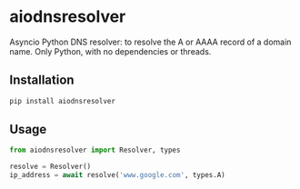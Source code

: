 # aiodnsresolver

Asyncio Python DNS resolver: to resolve the A or AAAA record of a domain name. Only Python, with no dependencies or threads.


## Installation

```bash
pip install aiodnsresolver
```


## Usage

```python
from aiodnsresolver import Resolver, types

resolve = Resolver()
ip_address = await resolve('www.google.com', types.A)
```
